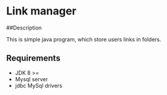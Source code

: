 # Link manager

##Description

This is simple java program, which store users links in folders.

## Requirements

* JDK 8 >=
* Mysql server
* jdbc MySql drivers


